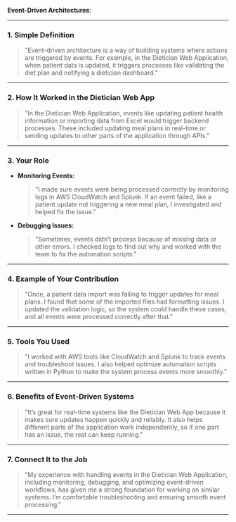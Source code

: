 





**Event-Driven Architectures**:

---

### **1. Simple Definition**
> "Event-driven architecture is a way of building systems where actions are triggered by events. For example, in the Dietician Web Application, when patient data is updated, it triggers processes like validating the diet plan and notifying a dietician dashboard."

---

### **2. How It Worked in the Dietician Web App**
> "In the Dietician Web Application, events like updating patient health information or importing data from Excel would trigger backend processes. These included updating meal plans in real-time or sending updates to other parts of the application through APIs."

---

### **3. Your Role**
- **Monitoring Events:**
  > "I made sure events were being processed correctly by monitoring logs in AWS CloudWatch and Splunk. If an event failed, like a patient update not triggering a new meal plan, I investigated and helped fix the issue."

- **Debugging Issues:**
  > "Sometimes, events didn’t process because of missing data or other errors. I checked logs to find out why and worked with the team to fix the automation scripts."

---

### **4. Example of Your Contribution**
> "Once, a patient data import was failing to trigger updates for meal plans. I found that some of the imported files had formatting issues. I updated the validation logic, so the system could handle these cases, and all events were processed correctly after that."

---

### **5. Tools You Used**
> "I worked with AWS tools like CloudWatch and Splunk to track events and troubleshoot issues. I also helped optimize automation scripts written in Python to make the system process events more smoothly."

---

### **6. Benefits of Event-Driven Systems**
> "It’s great for real-time systems like the Dietician Web App because it makes sure updates happen quickly and reliably. It also helps different parts of the application work independently, so if one part has an issue, the rest can keep running."

---

### **7. Connect It to the Job**
> "My experience with handling events in the Dietician Web Application, including monitoring, debugging, and optimizing event-driven workflows, has given me a strong foundation for working on similar systems. I’m comfortable troubleshooting and ensuring smooth event processing."

---


